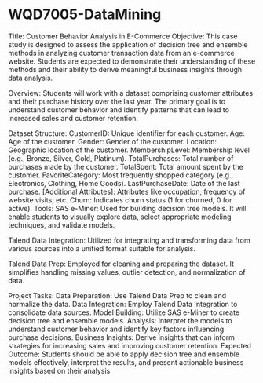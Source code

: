 # WQD7005-DataMining

Title: Customer Behavior Analysis in E-Commerce
Objective:
This case study is designed to assess the application of decision tree and ensemble methods in analyzing customer transaction data from an e-commerce website. Students are expected to demonstrate their understanding of these methods and their ability to derive meaningful business insights through data analysis.

Overview:
Students will work with a dataset comprising customer attributes and their purchase history over the last year. The primary goal is to understand customer behavior and identify patterns that can lead to increased sales and customer retention.

Dataset Structure:
CustomerID: Unique identifier for each customer.
Age: Age of the customer.
Gender: Gender of the customer.
Location: Geographic location of the customer.
MembershipLevel: Membership level (e.g., Bronze, Silver, Gold, Platinum).
TotalPurchases: Total number of purchases made by the customer.
TotalSpent: Total amount spent by the customer.
FavoriteCategory: Most frequently shopped category (e.g., Electronics, Clothing, Home Goods).
LastPurchaseDate: Date of the last purchase.
[Additional Attributes]: Attributes like occupation, frequency of website visits, etc.
Churn: Indicates churn status (1 for churned, 0 for active).
Tools:
SAS e-Miner: Used for building decision tree models. It will enable students to visually explore data, select appropriate modeling techniques, and validate models.

Talend Data Integration: Utilized for integrating and transforming data from various sources into a unified format suitable for analysis.

Talend Data Prep: Employed for cleaning and preparing the dataset. It simplifies handling missing values, outlier detection, and normalization of data.

Project Tasks:
Data Preparation: Use Talend Data Prep to clean and normalize the data.
Data Integration: Employ Talend Data Integration to consolidate data sources.
Model Building: Utilize SAS e-Miner to create decision tree and ensemble models.
Analysis: Interpret the models to understand customer behavior and identify key factors influencing purchase decisions.
Business Insights: Derive insights that can inform strategies for increasing sales and improving customer retention.
Expected Outcome:
Students should be able to apply decision tree and ensemble models effectively, interpret the results, and present actionable business insights based on their analysis.

